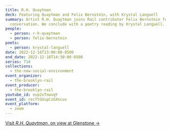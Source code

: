 ```yaml
---
title: R.H. Quaytman
deck: Featuring Quaytman and Felix Bernstein, with Krystal Languell
summary: Artist R.H. Quaytman joins Rail contributor Felix Bernstein for a
  conversation. We conclude with a poetry reading by Krystal Languell.
people:
  - person: r-h-quaytman
  - person: felix-bernstein
poets:
  - person: krystal-languell
date: 2022-12-16T13:00:00-0500
end_date: 2022-12-16T14:30:00-0500
series: 714
collections:
  - the-new-social-environment
event_organizer:
  - the-brooklyn-rail
event_producer:
  - the-brooklyn-rail
youtube_id: nvp2vTnwxqY
event_id: recTtGUspCzGXncux
event_platform:
  - zoom
---
```

[V﻿isit *R.H. Quaytman*, on view at Glenstone →](https://www.glenstone.org/art/exhibition/r-h-quaytman/)

[](https://www.glenstone.org/art/exhibition/r-h-quaytman/)